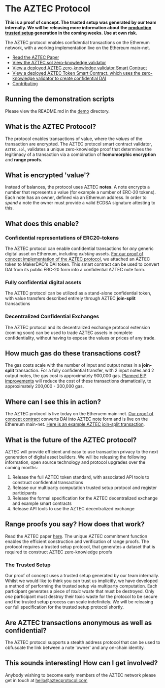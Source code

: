 # The AZTEC Protocol

**This is a proof of concept. The trusted setup was generated by our team internally. We will be releasing more information about the [production trusted setup](https://github.com/AztecProtocol/AZTEC#the-trusted-setup) generation in the coming weeks. Use at own risk.**

The AZTEC protocol enables confidential transactions on the Ethereum network, with a working implementation live on the Ethereum main-net.  

* [Read the AZTEC Paper](https://github.com/AztecProtocol/AZTEC/blob/master/AZTEC.pdf)
* [View the AZTEC.sol zero-knowledge validator](https://github.com/AztecProtocol/AZTEC/blob/master/contracts/AZTEC/AZTEC.sol)
* [View a deployed AZTEC zero-knowledge validator Smart Contract](https://etherscan.io/address/0xa43f8675850ac3f60a4d4cec954f1a1b0e1dbb07)
* [View a deployed AZTEC Token Smart Contract, which uses the zero-knowledge validator to create confidential DAI](https://etherscan.io/address/0xcf65A4e884373Ad12cd91c8C868F1DE9DA48501F)
* [Contributing](https://github.com/AztecProtocol/AZTEC#this-sounds-interesting-how-can-i-get-involved)

## Running the demonstration scripts

Please view the README.md in the [demo](https://github.com/AztecProtocol/AZTEC/tree/master/demo) directory.  

## What is the AZTEC Protocol?

The protocol enables transactions of value, where the *values* of the transaction are encrypted. The AZTEC protocol smart contract validator, ```AZTEC.sol```, validates a unique zero-knowledge proof that determines the legitimacy of a transaction via a combination of **homomorphic encryption** and **range proofs**.


## What is encrypted 'value'?

Instead of balances, the protocol uses AZTEC **notes**. A note encrypts a number that represents a value (for example a number of ERC-20 tokens). Each note has an owner, defined via an Ethereum address. In order to *spend* a note the owner must provide a valid ECDSA signature attesting to this.

## What does this enable?

### Confidential representations of ERC20-tokens

The AZTEC protocol can enable confidential transactions for *any* generic digital asset on Ethereum, including *existing* assets. [For our proof of concept implementation of the AZTEC protocol](https://etherscan.io/address/0xcf65A4e884373Ad12cd91c8C868F1DE9DA48501F), we attached an AZTEC token to MakerDAO's DAI token. This smart contract can be used to convert DAI from its public ERC-20 form into a confidential AZTEC note form.

### Fully confidential digital assets

The AZTEC protocol can be utilized as a stand-alone confidential token, with value transfers described entirely through AZTEC **join-split** transactions

### Decentralized Confidential Exchanges

The AZTEC protocol and its decentralized exchange protocol extension (coming soon) can be used to trade AZTEC assets in complete confidentiality, without having to expose the values or prices of any trade.

## How much gas do these transactions cost?

The gas costs scale with the number of input and output notes in a **join-split** transaction. For a fully confidential transfer, with 2 input notes and 2 output notes, the gas cost is approximately 900,000 gas. [Planned EIP improvements](https://github.com/ethereum/EIPs/blob/master/EIPS/eip-1108.md) will reduce the cost of these transactions dramatically, to approximately 200,000 - 300,000 gas.

## Where can I see this in action?

The AZTEC protocol is live today on the Etheruem main-net. [Our proof of concept contract](https://etherscan.io/address/0xcf65A4e884373Ad12cd91c8C868F1DE9DA48501F) converts DAI into AZTEC note form and is live on the Ethereum main-net. [Here is an example AZTEC join-split transaction](https://etherscan.io/tx/0x6cb6bccb6d51445ce026dd76b8526e8014a6a276255d22e4f5be26f8efb891fb).

## What is the future of the AZTEC protocol?

AZTEC will provide efficient and easy to use transaction privacy to the next generation of digital asset builders. We will be releasing the following information, open source technology and protocol upgrades over the coming months:

1. Release the full AZTEC token standard, with associated API tools to construct confidential transactions
2. Release our multiparty computation trusted setup protocol and register participants
3. Release the formal specification for the AZTEC decentralized exchange and example smart contracts
4. Release API tools to use the AZTEC decentralized exchange


## Range proofs you say? How does that work?

Read the AZTEC paper [here](https://github.com/AZTECProtocol/AZTEC/blob/master/AZTEC.pdf). The unique AZTEC commitment function enables the efficient construction and verification of range proofs. The protocol requires a trusted setup protocol, that generates a dataset that is required to construct AZTEC zero-knowledge proofs

### The Trusted Setup

Our proof of concept uses a trusted setup generated by our team internally. Whilst we would like to think you can trust us implicitly, we have developed a method of performing the trusted setup via multiparty computation. Each participant generates a piece of *toxic waste* that must be destroyed. Only *one* participant must destroy their toxic waste for the protocol to be secure and the trusted setup process can scale indefinitely. We will be releasing our full specification for the trusted setup protocol shortly.

## Are AZTEC transactions anonymous as well as confidential?

The AZTEC protocol supports a stealth address protocol that can be used to obfuscate the link between a note 'owner' and any on-chain identity.  
  
## This sounds interesting! How can I get involved?  

Anybody wishing to become early members of the AZTEC network please get in touch at hello@aztecprotocol.com
